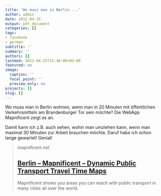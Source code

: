 ```yaml
---
title: 'Wo muss man in Berlin ...'
author: admin
date: 2012-04-25
output: pdf_document
categories: []
tags:
- facebook
- german
subtitle: ''
summary: ''
authors: []
lastmod: 2012-04-25T15:46:06+02:00
featured: no
image:
  caption: ''
  focal_point: ''
  preview_only: no
projects: []
slug: []
---
```

Wo muss man in Berlin wohnen, wenn man in 20 Minuten mit öffentlichen Verkehrsmitteln am Brandenburger Tor sein möchte? Die WebApp Mapnificent zeigt es an. 

Damit kann ich z.B. auch sehen, wohin man umziehen kann, wenn man maximal 30 Minuten zur Arbeit brauchen möchte. Daruf habe ich schon lange gewartet! Genial!


> mapnificent.net
> ## [Berlin – Mapnificent – Dynamic Public Transport Travel Time Maps](http://www.mapnificent.net/berlin/#/?lat=52.50464098615855&lng=13.486618059082053&zoom=12&lat0=52.51619139564061&lng0=13.37744142333986&t0=20)
>
>Mapnificent shows you areas you can reach with public transport in many cities all over the world.

